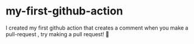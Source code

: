 # my-first-github-action
I created my first github action that creates a comment when you make a pull-request , try making a pull request! 🤝
